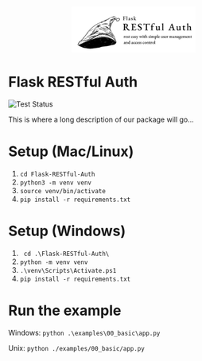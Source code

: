 <p align="center"><img src="docs/img/Flask_RESTful_Auth_full_logo.JPG" width="250px"/></p>

# Flask RESTful Auth

![Test Status](https://github.com/mcqueen256/Flask-RESTful-Auth/.github/workflows/python-package.yml/badge.svg)

This is where a long description of our package will go...

# Setup (Mac/Linux)

1. `cd Flask-RESTful-Auth`
2. `python3 -m venv venv`
3. `source venv/bin/activate`
4. `pip install -r requirements.txt`

# Setup (Windows)

1. ` cd .\Flask-RESTful-Auth\`
2. `python -m venv venv`
3. `.\venv\Scripts\Activate.ps1`
4. `pip install -r requirements.txt`

# Run the example

Windows: `python .\examples\00_basic\app.py`

Unix: `python ./examples/00_basic/app.py`